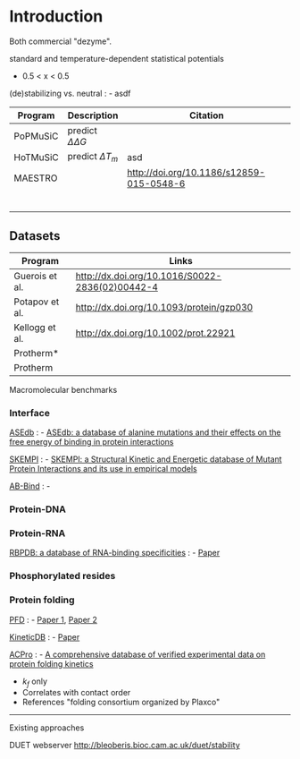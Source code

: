 # Introduction


Both commercial "dezyme".

standard and temperature-dependent statistical potentials

- 0.5 < x < 0.5


(de)stabilizing vs. neutral
: - asdf



Program  | Description               |  Citation
---------|---------------------------|--
PoPMuSiC | predict $\Delta \Delta G$ |
HoTMuSiC | predict $\Delta T_{m}$    | asd
MAESTRO  |   | http://doi.org/10.1186/s12859-015-0548-6
  |   |
  |   |
  |   |
  |   |
  |   |
  |   |



## Datasets

Program        | Links
---------------|---------------------------
Guerois et al. | http://dx.doi.org/10.1016/S0022-2836(02)00442-4
Potapov et al. | http://dx.doi.org/10.1093/protein/gzp030
Kellogg et al. | http://dx.doi.org/10.1002/prot.22921
Protherm*      |
Protherm       |

Macromolecular benchmarks


### Interface

[ASEdb](http://nic.ucsf.edu/asedb/)
: - [ASEdb: a database of alanine mutations and their effects on the free energy of binding in protein interactions](http://www.ncbi.nlm.nih.gov/pubmed/11294795)

[SKEMPI](http://life.bsc.es/pid/mutation_database/database.html)
: - [SKEMPI: a Structural Kinetic and Energetic database of Mutant Protein Interactions and its use in empirical models](http://bioinformatics.oxfordjournals.org/content/28/20/2600)

[AB-Bind](http://onlinelibrary.wiley.com/doi/10.1002/pro.2829/full)
: -



### Protein-DNA




### Protein-RNA

[RBPDB: a database of RNA-binding specificities](http://rbpdb.ccbr.utoronto.ca)
: - [Paper](http://nar.oxfordjournals.org/content/39/suppl_1/D301)


### Phosphorylated resides




### Protein folding

[PFD](http://pfd.med.monash.edu/public_html/index.php)
: - [Paper 1](http://www.ncbi.nlm.nih.gov/pubmed/15608196), [Paper 2](http://www.ncbi.nlm.nih.gov/pmc/articles/PMC1781104)


[KineticDB](http://kineticdb.protres.ru/db/index.pl)
: - [Paper](http://nar.oxfordjournals.org/content/37/suppl_1/D342.full)


[ACPro](https://www.ats.amherst.edu/protein/)
: - [A comprehensive database of verified experimental data on protein folding kinetics](http://www.ncbi.nlm.nih.gov/pubmed/25229122)
  - $k_{f}$ only
  - Correlates with contact order
  - References "folding consortium organized by Plaxco"





-----


Existing approaches


DUET webserver http://bleoberis.bioc.cam.ac.uk/duet/stability
